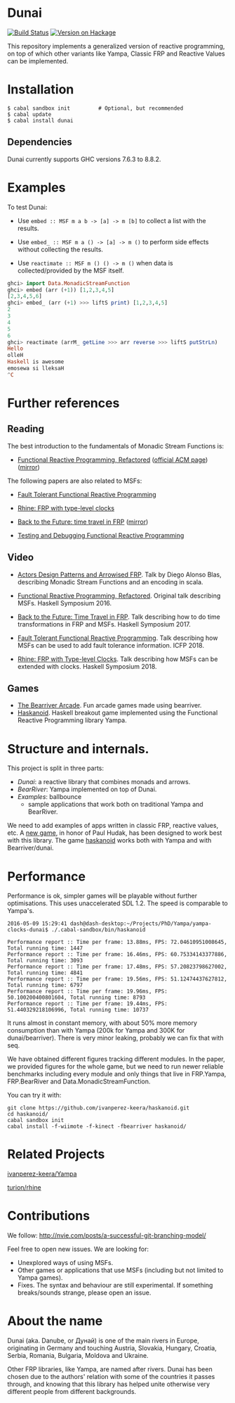 # Dunai

[![Build Status](https://travis-ci.org/ivanperez-keera/dunai.svg?branch=develop)](https://travis-ci.org/ivanperez-keera/dunai)
[![Version on Hackage](https://img.shields.io/hackage/v/dunai.svg)](https://hackage.haskell.org/package/dunai)

This repository implements a generalized version of reactive programming, on
top of which other variants like Yampa, Classic FRP and Reactive Values can
be implemented.

# Installation

```
$ cabal sandbox init         # Optional, but recommended
$ cabal update
$ cabal install dunai
```

## Dependencies

Dunai currently supports GHC versions 7.6.3 to 8.8.2.

# Examples

To test Dunai:

- Use `embed :: MSF m a b -> [a] -> m [b]` to collect
  a list with the results.

- Use `embed_ :: MSF m a () -> [a] -> m ()` to perform side effects without
  collecting the results.

- Use `reactimate :: MSF m () () -> m ()` when data is collected/provided by the
  MSF itself.

```haskell
ghci> import Data.MonadicStreamFunction
ghci> embed (arr (+1)) [1,2,3,4,5]
[2,3,4,5,6]
ghci> embed_ (arr (+1) >>> liftS print) [1,2,3,4,5]
2
3
4
5
6
ghci> reactimate (arrM_ getLine >>> arr reverse >>> liftS putStrLn)
Hello
olleH
Haskell is awesome
emosewa si lleksaH
^C
```

# Further references

## Reading

The best introduction to the fundamentals of Monadic Stream Functions is:

- [Functional Reactive Programming, Refactored](https://dl.acm.org/authorize?N34896) ([official ACM page](http://dl.acm.org/citation.cfm?id=2976010)) ([mirror](http://www.cs.nott.ac.uk/~psxip1/))

The following papers are also related to MSFs:

- [Fault Tolerant Functional Reactive Programming](https://dl.acm.org/citation.cfm?id=3236791)

- [Rhine: FRP with type-level clocks](https://dl.acm.org/citation.cfm?id=3242757)

- [Back to the Future: time travel in FRP](http://dl.acm.org/citation.cfm?id=3122957) ([mirror](http://www.cs.nott.ac.uk/~psxip1/))

- [Testing and Debugging Functional Reactive Programming](http://dl.acm.org/citation.cfm?id=3110246)

## Video

- [Actors Design Patterns and Arrowised FRP](https://youtu.be/wO_jX8wGhU0?t=781). Talk by Diego Alonso Blas, describing Monadic Stream Functions and an encoding in scala.

- [Functional Reactive Programming, Refactored](https://www.youtube.com/watch?v=FmwOd4z9LdM). Original talk describing MSFs. Haskell Symposium 2016.

- [Back to the Future: Time Travel in FRP](https://www.youtube.com/watch?v=p2jJGjbjbig). Talk describing how to do time transformations in FRP and MSFs. Haskell Symposium 2017.

- [Fault Tolerant Functional Reactive Programming](https://www.youtube.com/watch?v=owojLkI5YyY). Talk describing how MSFs can be used to add fault tolerance information. ICFP 2018.

- [Rhine: FRP with Type-level Clocks](https://www.youtube.com/watch?v=Xvgz11D7xqs). Talk describing how MSFs can be extended with clocks. Haskell Symposium 2018.

## Games
- [The Bearriver Arcade](https://github.com/walseb/The_Bearriver_Arcade). Fun arcade games made using bearriver.
- [Haskanoid](https://github.com/ivanperez-keera/haskanoid). Haskell breakout game implemented using the Functional Reactive Programming library Yampa.

# Structure and internals.

This project is split in three parts:

- _Dunai_: a reactive library that combines monads and arrows.
- _BearRiver_: Yampa implemented on top of Dunai.
- _Examples_: ballbounce
  - sample applications that work both on traditional Yampa and BearRiver.

We need to add examples of apps written in classic FRP, reactive values, etc. A
[new game](https://github.com/keera-studios/pang-a-lambda), in honor of Paul
Hudak, has been designed to work best with this library. The game
[haskanoid](https://github.com/ivanperez-keera/haskanoid) works both with Yampa
and with Bearriver/dunai.

# Performance

Performance is ok, simpler games will be playable without further
optimisations. This uses unaccelerated SDL 1.2. The speed is comparable to
Yampa's.

```
2016-05-09 15:29:41 dash@dash-desktop:~/Projects/PhD/Yampa/yampa-clocks-dunai$ ./.cabal-sandbox/bin/haskanoid

Performance report :: Time per frame: 13.88ms, FPS: 72.04610951008645, Total running time: 1447
Performance report :: Time per frame: 16.46ms, FPS: 60.75334143377886, Total running time: 3093
Performance report :: Time per frame: 17.48ms, FPS: 57.20823798627002, Total running time: 4841
Performance report :: Time per frame: 19.56ms, FPS: 51.12474437627812, Total running time: 6797
Performance report :: Time per frame: 19.96ms, FPS: 50.100200400801604, Total running time: 8793
Performance report :: Time per frame: 19.44ms, FPS: 51.440329218106996, Total running time: 10737
```

It runs almost in constant memory, with about 50% more memory consumption than
with Yampa (200k for Yampa and 300K for dunai/bearriver). There is very minor
leaking, probably we can fix that with seq.

We have obtained different figures tracking different modules. In the paper, we
provided figures for the whole game, but we need to run newer reliable
benchmarks including every module and only things that live in FRP.Yampa,
FRP.BearRiver and Data.MonadicStreamFunction.

You can try it with:

```
git clone https://github.com/ivanperez-keera/haskanoid.git
cd haskanoid/
cabal sandbox init
cabal install -f-wiimote -f-kinect -fbearriver haskanoid/
```

# Related Projects

[ivanperez-keera/Yampa](https://github.com/ivanperez-keera/Yampa)

[turion/rhine](https://github.com/turion/rhine)

# Contributions

We follow: http://nvie.com/posts/a-successful-git-branching-model/

Feel free to open new issues. We are looking for:

- Unexplored ways of using MSFs.
- Other games or applications that use MSFs (including but not limited to Yampa games).
- Fixes. The syntax and behaviour are still experimental. If something
  breaks/sounds strange, please open an issue.

# About the name

Dunai (aka. Danube, or Дунай) is one of the main rivers in Europe, originating
in Germany and touching Austria, Slovakia, Hungary, Croatia, Serbia, Romania,
Bulgaria, Moldova and Ukraine.

Other FRP libraries, like Yampa, are named after rivers.  Dunai has been chosen
due to the authors' relation with some of the countries it passes through, and
knowing that this library has helped unite otherwise very different people from
different backgrounds.
